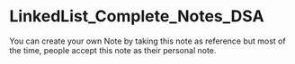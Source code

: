 # LinkedList_Complete_Notes_DSA
You can create your own Note by taking this note as reference but most of the time, people accept this note as their personal note.

